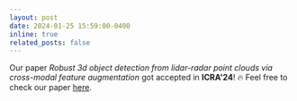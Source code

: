 ```yaml
---
layout: post
date: 2024-01-25 15:59:00-0400
inline: true
related_posts: false
---
```

Our paper *Robust 3d object detection from lidar-radar point clouds via cross-modal feature augmentation* got accepted in **ICRA'24**! 🔥 Feel free to check our paper [here](https://ieeexplore.ieee.org/document/10610775).
